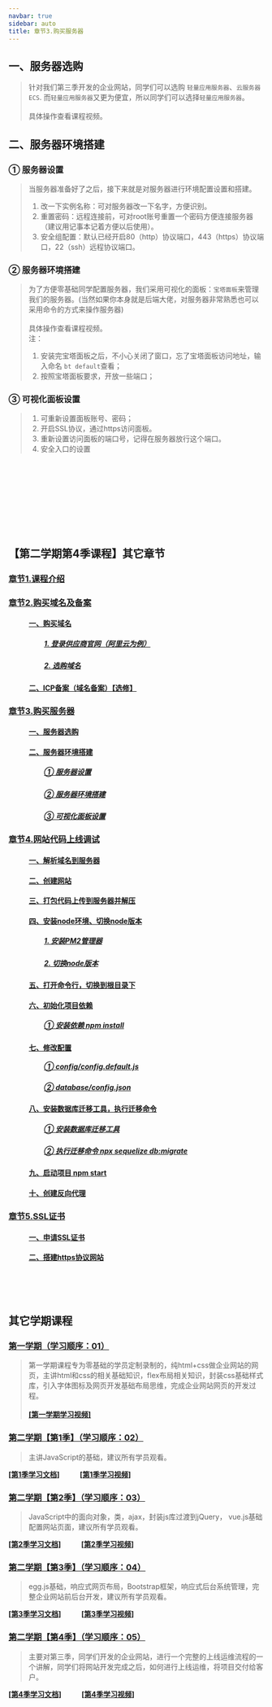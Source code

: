 ```yaml
---
navbar: true
sidebar: auto
title: 章节3.购买服务器
---
```


## 一、服务器选购
> 针对我们第三季开发的企业网站，同学们可以选购 `轻量应用服务器`、`云服务器ECS`. 而`轻量应用服务器`又更为便宜，所以同学们可以选择`轻量应用服务器`。<br/><br/>
> 具体操作查看课程视频。

## 二、服务器环境搭建
### ① 服务器设置
> 当服务器准备好了之后，接下来就是对服务器进行环境配置设置和搭建。<br/>
> 1. 改一下实例名称：可对服务器改一下名字，方便识别。<br/>
> 2. 重置密码：远程连接前，可对root账号重置一个密码方便连接服务器（建议用记事本记着方便以后使用）。<br/>
> 3. 安全组配置：默认已经开启80（http）协议端口，443（https）协议端口，22（ssh）远程协议端口。
### ② 服务器环境搭建
> 为了方便零基础同学配置服务器，我们采用可视化的面板：`宝塔面板`来管理我们的服务器。(当然如果你本身就是后端大佬，对服务器非常熟悉也可以采用命令的方式来操作服务器)<br/><br/>
> 具体操作查看课程视频。<br/>
> 注：<br/>
> 1. 安装完宝塔面板之后，不小心关闭了窗口，忘了宝塔面板访问地址，输入命名 `bt default`查看；<br/>
> 2. 按照宝塔面板要求，开放一些端口；<br/>

### ③ 可视化面板设置
> 1. 可重新设置面板账号、密码；<br/>
> 2. 开启SSL协议，通过https访问面板。<br/>
> 3. 重新设置访问面板的端口号，记得在服务器放行这个端口。<br/>
> 4. 安全入口的设置<br/>




<br/><br/><br/><br/><br/><br/><br/><br/>

## 【第二学期第4季课程】其它章节
### [章节1.课程介绍](/secondless/w-d '章节1.课程介绍')
<!-- <LessList  /> -->
### [章节2.购买域名及备案](/secondless/w-d/购买域名 '章节2.购买域名及备案')
####  <a href="/secondless/w-d/购买域名.html#一、购买域名" style="margin-left:40px;">一、购买域名</a>
##### <a href="/secondless/w-d/购买域名.html#_1-登录供应商官网-阿里云为例" style="margin-left:70px;">1. 登录供应商官网（阿里云为例）</a>
##### <a href="/secondless/w-d/购买域名.html#_2-选购域名" style="margin-left:70px;">2. 选购域名</a>
####  <a href="/secondless/w-d/购买域名.html#二、icp备案-域名备案-【选修】" style="margin-left:40px;">二、ICP备案（域名备案）【选修】</a>
### [章节3.购买服务器](/secondless/w-d/购买服务器 '章节3.购买服务器')
####  <a href="/secondless/w-d/购买服务器.html#一、服务器选购" style="margin-left:40px;">一、服务器选购</a>
####  <a href="/secondless/w-d/购买服务器.html#二、服务器环境搭建" style="margin-left:40px;">二、服务器环境搭建</a>
##### <a href="/secondless/w-d/购买服务器.html#_1-服务器设置" style="margin-left:70px;">① 服务器设置</a>
##### <a href="/secondless/w-d/购买服务器.html#_2-服务器环境搭建" style="margin-left:70px;">② 服务器环境搭建</a>
##### <a href="/secondless/w-d/购买服务器.html#_3-可视化面板设置" style="margin-left:70px;">③ 可视化面板设置</a>
### [章节4.网站代码上线调试](/secondless/w-d/网站代码上线调试 '章节3.网站代码上线调试')
####  <a href="/secondless/w-d/网站代码上线调试.html#一、解析域名到服务器" style="margin-left:40px;">一、解析域名到服务器</a>
####  <a href="/secondless/w-d/网站代码上线调试.html#二、创建网站" style="margin-left:40px;">二、创建网站</a>
####  <a href="/secondless/w-d/网站代码上线调试.html#三、打包代码上传到服务器并解压" style="margin-left:40px;">三、打包代码上传到服务器并解压</a>
####  <a href="/secondless/w-d/网站代码上线调试.html#四、安装node环境、切换node版本" style="margin-left:40px;">四、安装node环境、切换node版本</a>
##### <a href="/secondless/w-d/网站代码上线调试.html#_1-安装pm2管理器" style="margin-left:70px;">1. 安装PM2管理器</a>
##### <a href="/secondless/w-d/网站代码上线调试.html#_2-切换node版本" style="margin-left:70px;">2. 切换node版本</a>
####  <a href="/secondless/w-d/网站代码上线调试.html#五、打开命令行-切换到根目录下" style="margin-left:40px;">五、打开命令行，切换到根目录下</a>
####  <a href="/secondless/w-d/网站代码上线调试.html#六、初始化项目依赖" style="margin-left:40px;">六、初始化项目依赖</a>
##### <a href="/secondless/w-d/网站代码上线调试.html#_1-安装依赖-npm-install" style="margin-left:70px;">① 安装依赖 npm install</a>
####  <a href="/secondless/w-d/网站代码上线调试.html#七、修改配置" style="margin-left:40px;">七、修改配置</a>
##### <a href="/secondless/w-d/网站代码上线调试.html#_1-config-config-default-js" style="margin-left:70px;">① config/config.default.js</a>
##### <a href="/secondless/w-d/网站代码上线调试.html#_2-database-config-json" style="margin-left:70px;">② database/config.json</a>
####  <a href="/secondless/w-d/网站代码上线调试.html#八、安装数据库迁移工具-执行迁移命令" style="margin-left:40px;">八、安装数据库迁移工具，执行迁移命令</a>
##### <a href="/secondless/w-d/网站代码上线调试.html#_1-安装数据库迁移工具" style="margin-left:70px;">① 安装数据库迁移工具</a>
##### <a href="/secondless/w-d/网站代码上线调试.html#_2-执行迁移命令-npx-sequelize-db-migrate" style="margin-left:70px;">② 执行迁移命令 npx sequelize db:migrate</a>
####  <a href="/secondless/w-d/网站代码上线调试.html#九、启动项目-npm-start" style="margin-left:40px;">九、启动项目 npm start</a>
####  <a href="/secondless/w-d/网站代码上线调试.html#十、创建反向代理" style="margin-left:40px;">十、创建反向代理</a>
### [章节5.SSL证书](/secondless/w-d/SSL证书 '章节5.SSL证书')
####  <a href="/secondless/w-d/SSL证书.html#一、申请ssl证书" style="margin-left:40px;">一、申请SSL证书</a>
####  <a href="/secondless/w-d/SSL证书.html#二、搭建https协议网站" style="margin-left:40px;">二、搭建https协议网站</a>


<br/><br/><br/>



## 其它学期课程
### [第一学期（学习顺序：01）](/aboutless.html '第一学期课程')
> 第一学期课程专为零基础的学员定制录制的，纯html+css做企业网站的网页，主讲html和css的相关基础知识，flex布局相关知识，封装css基础样式库，引入字体图标及网页开发基础布局思维，完成企业网站网页的开发过程。<br/><br/>
<b><a href="https://study.163.com/course/courseMain.htm?courseId=1213374826&share=2&shareId=480000002289674" target="_blank">[第一学期学习视频]</a>
</b>

### [第二学期【第1季】（学习顺序：02）](/secondless/w-a '第二学期第1季课程')
> 主讲JavaScript的基础，建议所有学员观看。<br/>
<b>
   <a href="/secondless/w-a.html" target="_blank">[第1季学习文档]</a>&nbsp;&nbsp;&nbsp;&nbsp;&nbsp;
   <a style="margin-left:20px;" href="https://study.163.com/course/courseMain.htm?share=2&shareId=480000002289674&courseId=1213550818" target="_blank">[第1季学习视频]</a>
</b>

### [第二学期【第2季】（学习顺序：03）](/secondless/w-b '第二学期第2季课程')
> JavaScript中的面向对象，类，ajax，封装js库过渡到jQuery， vue.js基础配置网站页面，建议所有学员观看。<br/>
<b>
   <a href="/secondless/w-b.html" target="_blank">[第2季学习文档]</a>&nbsp;&nbsp;&nbsp;&nbsp;&nbsp;
   <a style="margin-left:20px;" href="https://study.163.com/course/courseMain.htm?share=2&shareId=480000002289674&courseId=1213781850" target="_blank">[第2季学习视频]</a>
</b>

### [第二学期【第3季】（学习顺序：04）](/secondless/w-c '第二学期第3季课程')
> egg.js基础，响应式网页布局，Bootstrap框架，响应式后台系统管理，完整企业网站前后台开发，建议所有学员观看。<br/>
<b>
   <a href="/secondless/w-c.html" target="_blank">[第3季学习文档]</a>&nbsp;&nbsp;&nbsp;&nbsp;&nbsp;
   <a style="margin-left:20px;" href="https://study.163.com/course/courseMain.htm?share=2&shareId=480000002289674&courseId=1213780858" target="_blank">[第3季学习视频]</a>
</b>

### [第二学期【第4季】（学习顺序：05）](/secondless/w-d '第二学期第4季课程')
> 主要对第三季，同学们开发的企业网站，进行一个完整的上线运维流程的一个讲解，同学们将网站开发完成之后，如何进行上线运维，将项目交付给客户。<br/>
<b>
   <a href="/secondless/w-d.html" target="_blank">[第4季学习文档]</a>&nbsp;&nbsp;&nbsp;&nbsp;&nbsp;
   <a href="https://study.163.com/course/courseMain.htm?courseId=1213794887&share=2&shareId=480000002289674" target="_blank" style="margin-left:20px;">[第4季学习视频]</a>
</b>